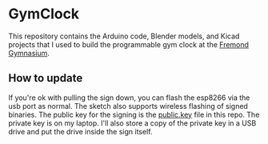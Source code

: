 # GymClock

This repository contains the Arduino code, Blender models, and Kicad projects that I used to build the programmable gym clock at the [Fremond Gymnasium](https://www.fremontgymnasium.com/).

## How to update

If you're ok with pulling the sign down, you can flash the esp8266 via the usb port as normal. The sketch also supports wireless flashing of signed binaries. The public key for the signing is the [public.key](public.key) file in this repo. The private key is on my laptop. I'll also store a copy of the private key in a USB drive and put the drive inside the sign itself.
